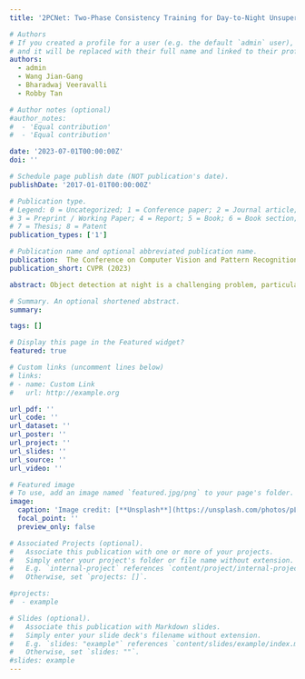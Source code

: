 ```yaml
---
title: '2PCNet: Two-Phase Consistency Training for Day-to-Night Unsupervised Domain Adaptive Object'

# Authors
# If you created a profile for a user (e.g. the default `admin` user), write the username (folder name) here
# and it will be replaced with their full name and linked to their profile.
authors:
  - admin
  - Wang Jian-Gang
  - Bharadwaj Veeravalli
  - Robby Tan

# Author notes (optional)
#author_notes:
#  - 'Equal contribution'
#  - 'Equal contribution'

date: '2023-07-01T00:00:00Z'
doi: ''

# Schedule page publish date (NOT publication's date).
publishDate: '2017-01-01T00:00:00Z'

# Publication type.
# Legend: 0 = Uncategorized; 1 = Conference paper; 2 = Journal article;
# 3 = Preprint / Working Paper; 4 = Report; 5 = Book; 6 = Book section;
# 7 = Thesis; 8 = Patent
publication_types: ['1']

# Publication name and optional abbreviated publication name.
publication:  The Conference on Computer Vision and Pattern Recognition (CVPR) 2023
publication_short: CVPR (2023)

abstract: Object detection at night is a challenging problem, particularly when the night image annotations are not assumed to be available. A few domain adaptation methods attempt to address the problem, and achieve state-of-the-art results by using the student-teacher framework. Unfortunately, these methods still suffer from false-positive error propagation stemming from the teacher’s wrong predictions, particularly for small scale objects and objects in low-light regions. To address this problem, we present 2PCNet, a twophase consistency unsupervised domain adaptation (UDA) network for nighttime object detection. Our 2PCNet employs high-confidence bounding-box predictions from the teacher in the first phase, and appends them to the student’s region proposals to be reevaluated by the teacher in the second phase, ensuring a mix of high and low confidence pseudo-labels. Night images and pseudo-labels are further scaled-down when used as an input to the student. This allows the student to have stronger small-scale pseudo-labels from the teacher, since the teacher generates the predictions based on the original full-scale image. Moreover, to mitigate errors stemming from objects in low-light regions and other night related attributes, we propose NightAug, which provides random night specific augmentations to the labelled daytime images, so that they can be closer to night images. Night specific augmentations include the addition of glare, blur, and noise to mimic the conditions of night images. Experiments on the publicly available BDD100K and SHIFT datasets demonstrate that our method achieves superior results to the state-of-the-art (+20%) as well as supervised models trained directly on the target data.

# Summary. An optional shortened abstract.
summary: 

tags: []

# Display this page in the Featured widget?
featured: true

# Custom links (uncomment lines below)
# links:
# - name: Custom Link
#   url: http://example.org

url_pdf: ''
url_code: ''
url_dataset: ''
url_poster: ''
url_project: ''
url_slides: ''
url_source: ''
url_video: ''

# Featured image
# To use, add an image named `featured.jpg/png` to your page's folder.
image:
  caption: 'Image credit: [**Unsplash**](https://unsplash.com/photos/pLCdAaMFLTE)'
  focal_point: ''
  preview_only: false

# Associated Projects (optional).
#   Associate this publication with one or more of your projects.
#   Simply enter your project's folder or file name without extension.
#   E.g. `internal-project` references `content/project/internal-project/index.md`.
#   Otherwise, set `projects: []`.

#projects:
#  - example

# Slides (optional).
#   Associate this publication with Markdown slides.
#   Simply enter your slide deck's filename without extension.
#   E.g. `slides: "example"` references `content/slides/example/index.md`.
#   Otherwise, set `slides: ""`.
#slides: example
---
```


<!-- Supplementary notes can be added here, including [code, math, and images](https://wowchemy.com/docs/writing-markdown-latex/). -->
